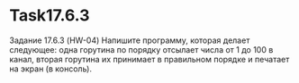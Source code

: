 # Task17.6.3
Задание 17.6.3 (HW-04)
Напишите программу, которая делает следующее: одна горутина по порядку отсылает числа от 1 до 100 в канал, вторая горутина их принимает в правильном порядке и печатает на экран (в консоль).

